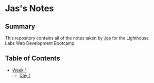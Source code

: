 # Jas's Notes

## Summary 

This repository contains all of the notes taken by [Jas](https://github.com/jasforshort)  for the Lighthouse Labs Web Development Bootcamp.

## Table of Contents

* [Week 1](/Week_1)
  * [Day 1](/Week_1/Day_1)